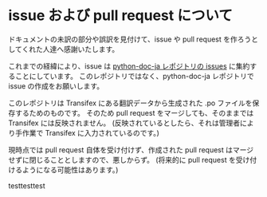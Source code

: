 # issue および pull request について

ドキュメントの未訳の部分や誤訳を見付けて、issue や pull request を作ろうとしてくれた人達へ感謝いたします。

これまでの経緯により、issue は [python-doc-ja レポジトリの issues](https://github.com/python-doc-ja/python-doc-ja/issues)
に集約することにしています。
このレポジトリではなく、python-doc-ja レポジトリで issue の作成をお願いします。

このレポジトリは Transifex にある翻訳データから生成された .po ファイルを保存するためのものです。
そのため pull request をマージしても、そのままでは Transifex には反映されません。
(反映されているとしたら、それは管理者により手作業で Transifex に入力されているのです。)

現時点では pull request 自体を受け付けず、作成された pull request はマージせずに閉じることとしますので、悪しからず。
(将来的に pull request を受け付けるようになる可能性はあります。)


testtesttest
